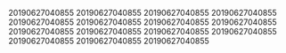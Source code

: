 20190627040855
20190627040855
20190627040855
20190627040855
20190627040855
20190627040855
20190627040855
20190627040855
20190627040855
20190627040855
20190627040855
20190627040855
20190627040855
20190627040855
20190627040855
